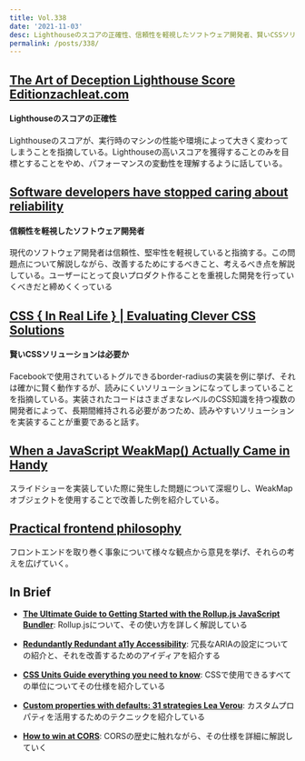 ```yaml
---
title: Vol.338
date: '2021-11-03'
desc: Lighthouseのスコアの正確性、信頼性を軽視したソフトウェア開発者、賢いCSSソリューションは必要か、ほか計10リンク
permalink: /posts/338/
---
```


## [The Art of Deception Lighthouse Score Editionzachleat.com](https://www.zachleat.com/web/lighthouse-deception/)
#### Lighthouseのスコアの正確性

Lighthouseのスコアが、実行時のマシンの性能や環境によって大きく変わってしまうことを指摘している。Lighthouseの高いスコアを獲得することのみを目標とすることをやめ、パフォーマンスの変動性を理解するように話している。


## [Software developers have stopped caring about reliability](https://drewdevault.com/2021/10/17/Reliability.html)
#### 信頼性を軽視したソフトウェア開発者

現代のソフトウェア開発者は信頼性、堅牢性を軽視していると指摘する。この問題点について解説しながら、改善するためにするべきこと、考えるべき点を解説している。ユーザーにとって良いプロダクト作ることを重視した開発を行っていくべきだと締めくくっている


## [CSS { In Real Life } | Evaluating Clever CSS Solutions](https://css-irl.info/evaluating-clever-css-solutions/)
#### 賢いCSSソリューションは必要か

Facebookで使用されているトグルできるborder-radiusの実装を例に挙げ、それは確かに賢く動作するが、読みにくいソリューションになってしまっていることを指摘している。実装されたコードはさまざまなレベルのCSS知識を持つ複数の開発者によって、長期間維持される必要があつため、読みやすいソリューションを実装することが重要であると話す。


## [When a JavaScript WeakMap() Actually Came in Handy](https://macarthur.me/posts/when-a-weakmap-came-in-handy)

スライドショーを実装していた際に発生した問題について深堀りし、WeakMapオブジェクトを使用することで改善した例を紹介している。

## [Practical frontend philosophy](https://jaredgorski.org/writing/15-practical-frontend-philosophy/)

フロントエンドを取り巻く事象について様々な観点から意見を挙げ、それらの考えを広げていく。


## In Brief

- **[The Ultimate Guide to Getting Started with the Rollup.js JavaScript Bundler](https://blog.openreplay.com/the-ultimate-guide-to-getting-started-with-the-rollup-js-javascript-bundler)**: Rollup.jsについて、その使い方を詳しく解説している

- **[Redundantly Redundant a11y Accessibility](https://www.scottohara.me/blog/2021/10/04/redundantly-redundant.html)**: 冗長なARIAの設定についての紹介と、それを改善するためのアイディアを紹介する

- **[CSS Units Guide everything you need to know](https://webinuse.com/css-units-guide-everything-you-need-to-know/)**: CSSで使用できるすべての単位についてその仕様を紹介している

- **[Custom properties with defaults: 31 strategies  Lea Verou](https://lea.verou.me/2021/10/custom-properties-with-defaults/)**: カスタムプロパティを活用するためのテクニックを紹介している

- **[How to win at CORS](https://jakearchibald.com/2021/cors/)**: CORSの歴史に触れながら、その仕様を詳細に解説していく

